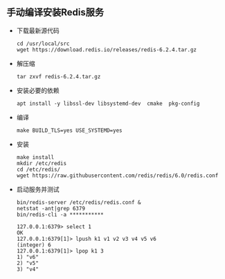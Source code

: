 ## 手动编译安装Redis服务

-   下载最新源代码

    ```shell
    cd /usr/local/src
    wget https://download.redis.io/releases/redis-6.2.4.tar.gz
    ```

    

-   解压缩

    ```shell
    tar zxvf redis-6.2.4.tar.gz
    ```

    

-   安装必要的依赖

    ```shell
    apt install -y libssl-dev libsystemd-dev  cmake  pkg-config
    ```

    

-   编译

    ```shell
    make BUILD_TLS=yes USE_SYSTEMD=yes
    ```

    

-   安装

    ```shell
    make install
    mkdir /etc/redis
    cd /etc/redis/
    wget https://raw.githubusercontent.com/redis/redis/6.0/redis.conf
    ```

    

-   启动服务并测试

    ```shell
    bin/redis-server /etc/redis/redis.conf &
    netstat -ant|grep 6379
    bin/redis-cli -a ***********
    
    127.0.0.1:6379> select 1
    OK
    127.0.0.1:6379[1]> lpush k1 v1 v2 v3 v4 v5 v6
    (integer) 6
    127.0.0.1:6379[1]> lpop k1 3
    1) "v6"
    2) "v5"
    3) "v4"
    ```

    